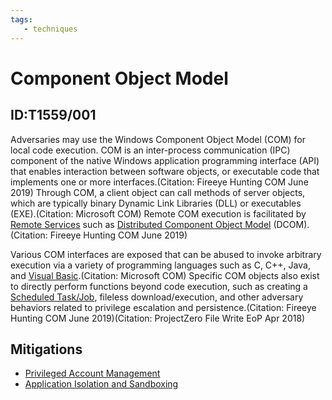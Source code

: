 ```yaml
---
tags:
   - techniques
---
```

# Component Object Model
## ID:T1559/001
Adversaries may use the Windows Component Object Model (COM) for local code execution. COM is an inter-process communication (IPC) component of the native Windows application programming interface (API) that enables interaction between software objects, or executable code that implements one or more interfaces.(Citation: Fireeye Hunting COM June 2019) Through COM, a client object can call methods of server objects, which are typically binary Dynamic Link Libraries (DLL) or executables (EXE).(Citation: Microsoft COM) Remote COM execution is facilitated by [Remote Services](techniques/T1021) such as  [Distributed Component Object Model](techniques/T1021/003) (DCOM).(Citation: Fireeye Hunting COM June 2019)

Various COM interfaces are exposed that can be abused to invoke arbitrary execution via a variety of programming languages such as C, C++, Java, and [Visual Basic](techniques/T1059/005).(Citation: Microsoft COM) Specific COM objects also exist to directly perform functions beyond code execution, such as creating a [Scheduled Task/Job](techniques/T1053), fileless download/execution, and other adversary behaviors related to privilege escalation and persistence.(Citation: Fireeye Hunting COM June 2019)(Citation: ProjectZero File Write EoP Apr 2018)
## Mitigations
* [Privileged Account Management](mitigations/M1026)
* [Application Isolation and Sandboxing](mitigations/M1048)
